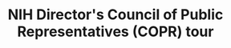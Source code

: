 ---
title: "NIH Director's Council of Public Representatives (COPR) tour"
project_id: 
conference_id: ""
presenters:
   - peter_bandettini
summary: "<p>NIH Director&#39;s Council of Public Representatives (COPR) tour</p>"
file: /assets/presentations/T171.ppt
filename: T171.ppt
layout: presentation
---